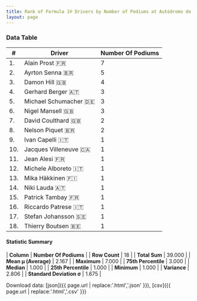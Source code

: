 ```yaml
---
title: Rank of Formula 1® Drivers by Number of Podiums at Autódromo do Estoril
layout: page
---
```


<canvas id="chart" width="400" height="180"></canvas>
<script>
var data = {
    "datasets": [
        {
            "backgroundColor": [
                "#9C8E8D",
                "#9C8E8D",
                "#9C8E8D",
                "#9C8E8D",
                "#9C8E8D",
                "#9C8E8D",
                "#9C8E8D",
                "#9C8E8D",
                "#9C8E8D",
                "#9C8E8D",
                "#9C8E8D",
                "#9C8E8D",
                "#9C8E8D",
                "#9C8E8D",
                "#9C8E8D",
                "#9C8E8D",
                "#9C8E8D",
                "#9C8E8D"
            ],
            "borderColor": [
                "#1D181E",
                "#1D181E",
                "#1D181E",
                "#1D181E",
                "#1D181E",
                "#1D181E",
                "#1D181E",
                "#1D181E",
                "#1D181E",
                "#1D181E",
                "#1D181E",
                "#1D181E",
                "#1D181E",
                "#1D181E",
                "#1D181E",
                "#1D181E",
                "#1D181E",
                "#1D181E"
            ],
            "borderWidth": 1,
            "data": [
                7.0,
                5.0,
                4.0,
                3.0,
                3.0,
                3.0,
                2.0,
                2.0,
                1.0,
                1.0,
                1.0,
                1.0,
                1.0,
                1.0,
                1.0,
                1.0,
                1.0,
                1.0
            ],
            "label": "Number Of Podiums"
        }
    ],
    "labels": [
        "Alain Prost",
        "Ayrton Senna",
        "Damon Hill",
        "Gerhard Berger",
        "Michael Schumacher",
        "Nigel Mansell",
        "David Coulthard",
        "Nelson Piquet",
        "Ivan Capelli",
        "Jacques Villeneuve",
        "Jean Alesi",
        "Michele Alboreto",
        "Mika Häkkinen",
        "Niki Lauda",
        "Patrick Tambay",
        "Riccardo Patrese",
        "Stefan Johansson",
        "Thierry Boutsen"
    ]
};
var options = {
  legend: {
    display: false
  },
  scales: {
    xAxes: [{
      ticks: {
        beginAtZero: true,
        maxRotation: 180,
        display: window.innerWidth > 800
      }
    }],
    yAxes: [{
      ticks: {
        beginAtZero: true
      }
    }]
  },
  onResize: function(chart, size) {
    chart.options.scales.xAxes[0].ticks.display = size.width > 800;
  }
};
var chart = new Chart("chart", {
    data: data,
    type: 'bar',
    options: options
});
</script>



### Data Table

| # | Driver | Number Of Podiums |
|--|--|--|
| 1. | Alain Prost 🇫🇷 | 7 |
| 2. | Ayrton Senna 🇧🇷 | 5 |
| 3. | Damon Hill 🇬🇧 | 4 |
| 4. | Gerhard Berger 🇦🇹 | 3 |
| 5. | Michael Schumacher 🇩🇪 | 3 |
| 6. | Nigel Mansell 🇬🇧 | 3 |
| 7. | David Coulthard 🇬🇧 | 2 |
| 8. | Nelson Piquet 🇧🇷 | 2 |
| 9. | Ivan Capelli 🇮🇹 | 1 |
| 10. | Jacques Villeneuve 🇨🇦 | 1 |
| 11. | Jean Alesi 🇫🇷 | 1 |
| 12. | Michele Alboreto 🇮🇹 | 1 |
| 13. | Mika Häkkinen 🇫🇮 | 1 |
| 14. | Niki Lauda 🇦🇹 | 1 |
| 15. | Patrick Tambay 🇫🇷 | 1 |
| 16. | Riccardo Patrese 🇮🇹 | 1 |
| 17. | Stefan Johansson 🇸🇪 | 1 |
| 18. | Thierry Boutsen 🇧🇪 | 1 |

#### Statistic Summary

| **Column** | **Number Of Podiums** |
| **Row Count** | 18 |
| **Total Sum** | 39.000 |
| **Mean μ (Average)** | 2.167 |
| **Maximum** | 7.000 |
| **75th Percentile** | 3.000 |
| **Median** | 1.000 |
| **25th Percentile** | 1.000 |
| **Minimum** | 1.000 |
| **Variance** | 2.806 |
| **Standard Deviation σ** | 1.675 |

Download data: [json]({{ page.url | replace:'.html','.json' }}), [csv]({{ page.url | replace:'.html','.csv' }})

